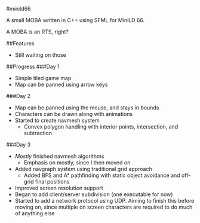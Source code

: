 #minild66

A small MOBA written in C++ using SFML for MiniLD 66.

A MOBA is an RTS, right?

##Features

  - Still waiting on those

##Progress
###Day 1
  - Simple tiled game map
  - Map can be panned using arrow keys

###Day 2
  - Map can be panned using the mouse, and stays in bounds
  - Characters can be drawn along with animations
  - Started to create navmesh system
    - Convex polygon handling with interior points, intersection, and subtraction

###Day 3
  - *Mostly* finished navmesh algorithms
    - Emphasis on mostly, since I then moved on
  - Added navgraph system using traditional grid approach
    - Added BFS and A* pathfinding with static object avoidance and off-grid
      final positions
  - Improved screen resolution support
  - Began to add client/server subdivision (one executable for now)
  - Started to add a network protocol using UDP. Aiming to finish this before
    moving on, since multiple on screen characters are required to do much of
    anything else
